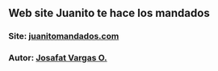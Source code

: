 ## Web site Juanito te hace los mandados 
### Site: [juanitomandados.com](http://juanitomandados.com)
### Autor: [Josafat Vargas O.](http://josdeveloper.com)



